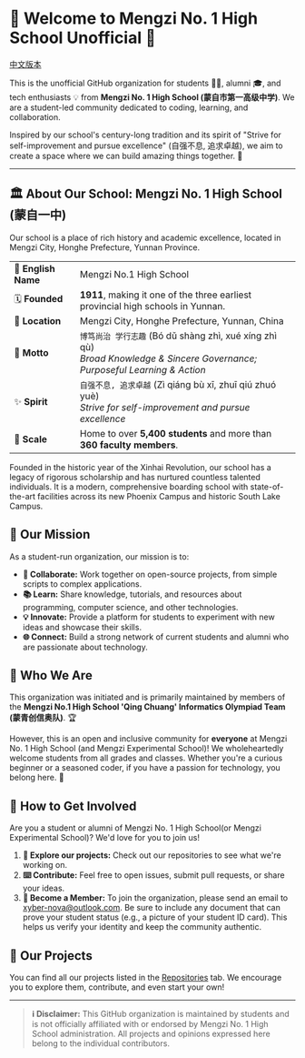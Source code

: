 # 👋 Welcome to Mengzi No. 1 High School Unofficial 🏫

<!-- Note: This is a placeholder image. You can replace it with a real one. -->

[中文版本](./README.zh.md)

This is the unofficial GitHub organization for students 👩‍💻, alumni 🎓, and tech enthusiasts 💡 from **Mengzi No. 1 High School (蒙自市第一高级中学)**. We are a student-led community dedicated to coding, learning, and collaboration.

Inspired by our school's century-long tradition and its spirit of "Strive for self-improvement and pursue excellence" (自强不息, 追求卓越), we aim to create a space where we can build amazing things together. 🚀

---

## 🏛️ About Our School: Mengzi No. 1 High School (蒙自一中)

Our school is a place of rich history and academic excellence, located in Mengzi City, Honghe Prefecture, Yunnan Province.

| | |
| :--- | :--- |
| 📛 **English Name** | Mengzi No.1 High School |
| 🗓️ **Founded** | **1911**, making it one of the three earliest provincial high schools in Yunnan. |
| 📍 **Location** | Mengzi City, Honghe Prefecture, Yunnan, China |
| 🎯 **Motto** | `博笃尚治 学行志趣` (Bó dǔ shàng zhì, xué xíng zhì qù) <br> *Broad Knowledge & Sincere Governance; Purposeful Learning & Action* |
| ✨ **Spirit** | `自强不息, 追求卓越` (Zì qiáng bù xī, zhuī qiú zhuó yuè) <br> *Strive for self-improvement and pursue excellence* |
| 👥 **Scale** | Home to over **5,400 students** and more than **360 faculty members**. |

Founded in the historic year of the Xinhai Revolution, our school has a legacy of rigorous scholarship and has nurtured countless talented individuals. It is a modern, comprehensive boarding school with state-of-the-art facilities across its new Phoenix Campus and historic South Lake Campus.

## 🎯 Our Mission

As a student-run organization, our mission is to:
*   **🤝 Collaborate:** Work together on open-source projects, from simple scripts to complex applications.
*   **📚 Learn:** Share knowledge, tutorials, and resources about programming, computer science, and other technologies.
*   **💡 Innovate:** Provide a platform for students to experiment with new ideas and showcase their skills.
*   **🌐 Connect:** Build a strong network of current students and alumni who are passionate about technology.

## 👥 Who We Are

This organization was initiated and is primarily maintained by members of the **Mengzi No.1 High School 'Qing Chuang' Informatics Olympiad Team (蒙青创信奥队)**. 🏆

However, this is an open and inclusive community for **everyone** at Mengzi No. 1 High School (and Mengzi Experimental School)! We wholeheartedly welcome students from all grades and classes. Whether you're a curious beginner or a seasoned coder, if you have a passion for technology, you belong here. 🤗

## 🎉 How to Get Involved

Are you a student or alumni of Mengzi No. 1 High School(or Mengzi Experimental School)? We'd love for you to join us!

1.  **🔎 Explore our projects:** Check out our repositories to see what we're working on.
2.  **⌨️ Contribute:** Feel free to open issues, submit pull requests, or share your ideas.
3.  **📨 Become a Member:** To join the organization, please send an email to xyber-nova@outlook.com. Be sure to include any document that can prove your student status (e.g., a picture of your student ID card). This helps us verify your identity and keep the community authentic.

## 📂 Our Projects

You can find all our projects listed in the [Repositories](https://github.com/orgs/Mengzi-No-1-High-School-Unofficial/repositories) tab. We encourage you to explore them, contribute, and even start your own!

---

> **ℹ️ Disclaimer:** This GitHub organization is maintained by students and is not officially affiliated with or endorsed by Mengzi No. 1 High School administration. All projects and opinions expressed here belong to the individual contributors.
